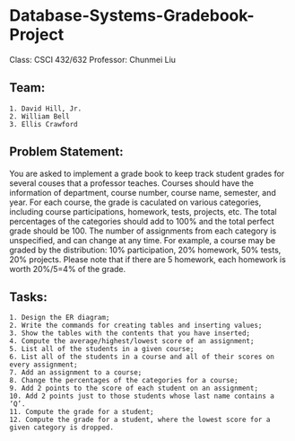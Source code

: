 # Database-Systems-Gradebook-Project

Class: CSCI 432/632
Professor: Chunmei Liu

## Team:

	1. David Hill, Jr.
	2. William Bell
	3. Ellis Crawford

## Problem Statement:

You are asked to implement a grade book to keep track student grades for several couses that a professor teaches. Courses should have the information of department, course number, course name, semester, and year.  For each course, the grade is caculated on various categories, including course participations, homework, tests, projects, etc.  The total percentages of the categories should add to 100% and the total perfect grade should be 100. The number of assignments from each category is unspecified, and can change at any time.  For example, a course may be graded by the distribution: 10% participation, 20% homework, 50% tests, 20% projects. Please note that if there are 5 homework, each homework is worth 20%/5=4% of the grade.

## Tasks:

	1. Design the ER diagram;
	2. Write the commands for creating tables and inserting values;
	3. Show the tables with the contents that you have inserted;
	4. Compute the average/highest/lowest score of an assignment;
	5. List all of the students in a given course;
	6. List all of the students in a course and all of their scores on every assignment;
	7. Add an assignment to a course;
	8. Change the percentages of the categories for a course;
	9. Add 2 points to the score of each student on an assignment;
	10. Add 2 points just to those students whose last name contains a ‘Q’.
	11. Compute the grade for a student;
	12. Compute the grade for a student, where the lowest score for a given category is dropped.